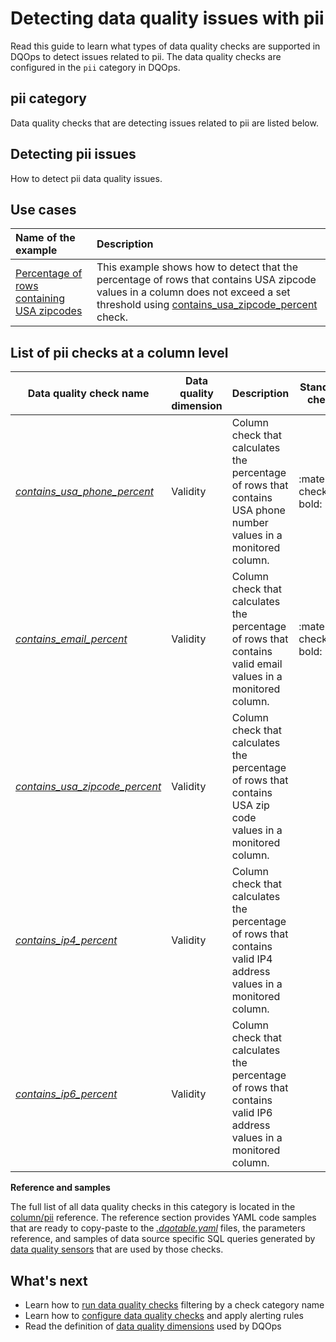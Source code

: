 # Detecting data quality issues with pii
Read this guide to learn what types of data quality checks are supported in DQOps to detect issues related to pii.
The data quality checks are configured in the `pii` category in DQOps.

## pii category
Data quality checks that are detecting issues related to pii are listed below.

## Detecting pii issues
How to detect pii data quality issues.

## Use cases
| **Name of the example**                                                                                                      | **Description**                                                                                                                                                                                                                                |
|:-----------------------------------------------------------------------------------------------------------------------------|:-----------------------------------------------------------------------------------------------------------------------------------------------------------------------------------------------------------------------------------------------|
| [Percentage of rows containing USA zipcodes](../../examples/data-validity/percentage-of-values-that-contains-usa-zipcode.md) | This example shows how to detect that the percentage of rows that contains USA zipcode values in a column does not exceed a set threshold using [contains_usa_zipcode_percent](../../checks/column/pii/contains-usa-zipcode-percent.md) check. |


## List of pii checks at a column level
| Data quality check name | Data quality dimension | Description | Standard check |
|-------------------------|------------------------|-------------|-------|
|[*contains_usa_phone_percent*](../../checks/column/pii/contains-usa-phone-percent.md)|Validity|Column check that calculates the percentage of rows that contains USA phone number values in a monitored column.|:material-check-bold:|
|[*contains_email_percent*](../../checks/column/pii/contains-email-percent.md)|Validity|Column check that calculates the percentage of rows that contains valid email values in a monitored column.|:material-check-bold:|
|[*contains_usa_zipcode_percent*](../../checks/column/pii/contains-usa-zipcode-percent.md)|Validity|Column check that calculates the percentage of rows that contains USA zip code values in a monitored column.| |
|[*contains_ip4_percent*](../../checks/column/pii/contains-ip4-percent.md)|Validity|Column check that calculates the percentage of rows that contains valid IP4 address values in a monitored column.| |
|[*contains_ip6_percent*](../../checks/column/pii/contains-ip6-percent.md)|Validity|Column check that calculates the percentage of rows that contains valid IP6 address values in a monitored column.| |


**Reference and samples**

The full list of all data quality checks in this category is located in the [column/pii](../../checks/column/pii/index.md) reference.
The reference section provides YAML code samples that are ready to copy-paste to the [*.dqotable.yaml*](../../reference/yaml/TableYaml.md) files,
the parameters reference, and samples of data source specific SQL queries generated by [data quality sensors](../definition-of-data-quality-sensors.md)
that are used by those checks.

## What's next
- Learn how to [run data quality checks](../running-data-quality-checks.md#targeting-a-category-of-checks) filtering by a check category name
- Learn how to [configure data quality checks](../configuring-data-quality-checks-and-rules.md) and apply alerting rules
- Read the definition of [data quality dimensions](../data-quality-dimensions.md) used by DQOps
